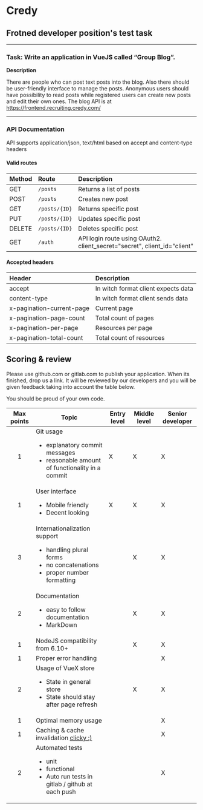 # Credy

## Frotned developer position's test task

------------------------------------------------------------------------------------------------------------------------

### Task: Write an application in VueJS called “Group Blog”.

**Description**

There are people who can post text posts into the blog. Also there should be user-friendly interface to manage the posts. Anonymous users should have possibility to read posts while registered users can create new posts and edit their own ones. The blog API is at https://frontend.recruiting.credy.com/

------------------------------------------------------------------------------------------------------------------------

### API Documentation
API supports application/json, text/html based on accept and content-type headers

#### Valid routes
| Method | Route      | Description                    |
|:----|:-----------|:----------------------------------|
| GET | `/posts` | Returns a list of posts |
| POST | `/posts` | Creates new post |
| GET | `/posts/{ID}` | Returns specific post |
| PUT | `/posts/{ID}` | Updates specific post |
| DELETE | `/posts/{ID}` | Deletes specific post |
| GET | `/auth` | API login route using OAuth2. client_secret="secret", client_id="client" |

#### Accepted headers
| Header | Description
|:-------|:-----------|
| accept | In witch format client expects data |
| content-type | In witch format client sends data |
| x-pagination-current-page | Current page |
| x-pagination-page-count | Total count of pages |
| x-pagination-per-page | Resources per page |
| x-pagination-total-count | Total count of resources |

## Scoring & review

Please use github.com or gitlab.com to publish your application. When its finished, drop us a link. It will be reviewed by our developers and you will be given feedback taking into account the table below. 

You should be proud of your own code.

| Max points | Topic | Entry level | Middle level | Senior developer |
|:----------:|---------------------------------------------------------------------------------------------------|-------------|--------------|------------------|
| 1 | Git usage <br><ul><li>explanatory commit messages</li><li>reasonable amount of functionality in a commit</li></ul> | X | X | X |
| 1 | User interface <br><ul><li>Mobile friendly</li><li>Decent looking</li></ul> | X | X | X |
| 3 | Internationalization support <br><ul><li>handling plural forms</li> <li>no concatenations</li><li>proper number formatting</li></ul> |  | X | X |
| 2 | Documentation <br><ul><li>easy to follow documentation</li><li>MarkDown</li></ul> |  | X | X |
| 1 | NodeJS compatibility from 6.10+ |  | X | X |
| 1 | Proper error handling |  |  | X |
| 2 | Usage of VueX store <br><ul><li>State in general store</li><li>State should stay after page refresh</li></ul> |  | X | X |
| 1 | Optimal memory usage |  |  | X |
| 1 | Caching & cache invalidation [clicky :)](https://martinfowler.com/bliki/TwoHardThings.html)  |  |  | X |
| 2 | Automated tests <br><ul><li>unit</li><li>functional</li><li>Auto run tests in gitlab / github at each push</li></ul> |  |  | X |